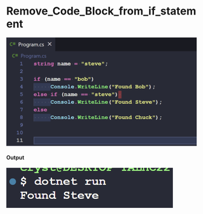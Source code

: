 # Remove_Code_Block_from_if_statement

![alt text](image.png)

#### Output 

![alt text](image-1.png)

